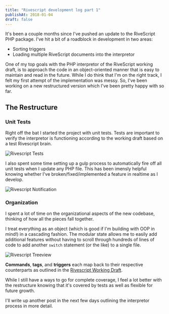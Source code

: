```yaml
---
title: "Rivescript development log part 1"
publishAt: 2018-01-04
draft: false
---
```


It's been a couple months since I've pushed an update to the RiveScript PHP package. I've hit a bit of a roadblock in development in two areas:

- Sorting triggers
- Loading multiple RiveScript documents into the interpretor

One of my top goals with the PHP interpretor of the RiveScript working draft, is to approach the code in an object-oriented manner that is easy to maintain and read in the future. While I do think that I'm on the right track, I felt my first attempt of the  implementation was messy. So, I've been working on a new restructured version which I've been pretty happy with so far.

## The Restructure

### Unit Tests
Right off the bat I started the project with unit tests. Tests are important to verify the interpretor is functioning according to the working draft based on a test Rivescript brain.

![Rivescript Tests](/posts/rivescript_tests.png)

I also spent some time setting up a gulp process to automatically fire off all unit tests when I update any PHP file. This has been imensly helpful knowing whether I've broken/fixed/implemented a feature in realtime as I develop.

![Rivescript Notification](/posts/rivescript_notification.png)

### Organization
I spent a lot of time on the organizational aspects of the new codebase, thinking of how all the pieces fall together.

I treat everything as an object (which is good if I'm building with OOP in mind!) in a cascading fashion. The modular state allows me to easily add additional features without having to scroll through hundreds of lines of code to add another `switch` statement (or the like) to a single file.

![Rivescript Treeview](/posts/rivescript_treeview.png)

**Commands**, **tags**, and **triggers** each map back to their respective counterparts as outlined in the [Rivescript Working Draft](https://www.rivescript.com/wd/RiveScript).

While I still have a ways to go for complete coverage, I feel a lot better with the restructure knowing that it's covered by tests as well as flexible for future growth.

I'll write up another post in the next few days outlining the interpretor process in more detail.